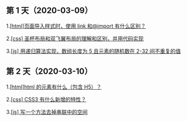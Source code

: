 ## 第 1 天（2020-03-09）

1.[[html]页面导入样式时，使用 link 和@import 有什么区别？](https://github.com/Renato-Z/brushTopic/issues/1)

2.[[css] 圣杯布局和双飞翼布局的理解和区别，并用代码实现](https://github.com/Renato-Z/brushTopic/issues/2)

3.[[js] 用递归算法实现，数组长度为 5 且元素的随机数在 2-32 间不重复的值](https://github.com/Renato-Z/brushTopic/issues/3)

## 第 2 天（2020-03-10）

1.[[html]html 的元素有什么（包含 H5）？](https://github.com/Renato-Z/brushTopic/issues/4)

2.[[css] CSS3 有什么新增的特性？](https://github.com/Renato-Z/brushTopic/issues/5)

3.[[js] 写一个方法去掉串联中的空间](https://github.com/Renato-Z/brushTopic/issues/6)
